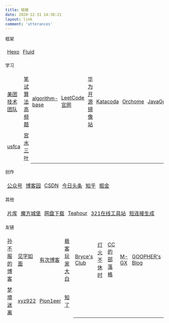 ```yaml
---
title: 链接
date: 2020-12-31 14:38:21
layout: link
comment: 'utterances'
---
```

<style>
    td{border:1px solid transparent;padding: 5px;} 
</style>
<p class="note note-primary">框架</p>
<table>
    <tr>
        <td><a href="https://hexo.io/">Hexo</a></td>
        <td><a href="https://github.com/fluid-dev/hexo-theme-fluid">Fluid</a></td>
    </tr>
</table>
<p class="note note-primary">学习</p>
<table>
    <tr>
        <td><a href="https://tech.meituan.com/">美团技术团队</a></td>
        <td><a href="https://codetop.cc">笔试算法高频题</a></td>
        <td><a href="https://github.com/chefyuan/algorithm-base">algorithm-base</a></td>
        <td><a href="https://leetcode-cn.com/">LeetCode官网</a></td>
        <td><a href="https://mirrors.huaweicloud.com/">华为开源镜像站</a></td>
        <td><a href="https://www.katacoda.com/">Katacoda</a></td>
        <td><a href="https://www.orchome.com/">Orchome</a></td>
        <td><a href="https://snailclimb.gitee.io/javaguide/">JavaGuide</a></td>
        <td><a href="https://www.geeksforgeeks.org/">geeksforgeeks</a></td>
    </tr>
    <tr>
        <td><a href="https://www.cs.usfca.edu/~galles/visualization/Algorithms.html">usfca</a></td>
        <td><a href="https://github.com/SharingSource/LogicStack-LeetCode/wiki">宫水三叶</a></td>
    </tr>
</table>
<p class="note note-primary">创作</p>
<table>
    <tr>
        <td><a href="https://mp.weixin.qq.com/cgi-bin/home">公众号</a></td>
        <td><a href="https://www.cnblogs.com/biaogejiushibiao/">博客园</a></td>
        <td><a href="https://mp.csdn.net/console/home">CSDN</a></td>
        <td><a href="https://mp.toutiao.com/profile_v4/graphic/publish?from=toutiao_pc">今日头条</a></td>
        <td><a href="https://zhuanlan.zhihu.com/write">知乎</a></td>
        <td><a href="https://juejin.cn/">掘金</a></td>
    </tr>
</table>
<p class="note note-primary">其他</p>
<table>
    <tr>
        <td><a href="https://www.pianku.li/">片库</a></td>
        <td><a href="https://mfcb.net">魔方城堡</a></td>
        <td><a href="http://pan.naifei.cc/new">网盘下载</a></td>
        <td><a href="https://teahour.fm/">Teahour</a></td>
        <td><a href="https://www.321tool.com/book/type/1">321在线工具站</a></td>
        <td><a href="http://45.runchang.top/">短连接生成</a></td>
    </tr>
</table>
<p class="note note-primary">友链</p>
<table>
    <tr>
        <td><a href="https://sunbufu.vercel.app/posts/">孙不服的博客</a></td>
        <td><a href="https://hiwannz.com/">见字如面</a></td>
        <td><a href="https://you.ci/">有次博客</a></td>
        <td><a href="https://geekplayers.com/">极客玩家大白</a></td>
        <td><a href="https://riris.cn">Bryce's Club</a></td>
        <td><a href="https://blog.dhbxs.top">灯火不休时</a></td>
        <td><a href="https://blog.ccknbc.cc">CC的部落格</a></td>
        <td><a href="https://www.mgxnb.club">M-GX</a></td>
        <td><a href="https://goopher97-github-io.vercel.app">GOOPHER's Blog</a></td>
    </tr>
    <tr>
        <td><a href="https://dreamylost.cn/">梦境迷离</a></td>
        <td><a href="https://xyz922.github.io/">xyz922</a></td>
        <td><a href="https://www.ruanx.net">Pion1eer</a></td>
        <td><a href="https://zhile.io/">知了</a></td>
    </tr>
</table>
